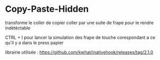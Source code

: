 # Copy-Paste-Hidden
transforme le coller de copier coller par une suite de frape pour le rendre indétéctable

CTRL + I pour lancer la simulation des frape de touche corespondant a ce qu'il y a dans le press papier

librairie utilisée : https://github.com/kwhat/jnativehook/releases/tag/2.1.0

